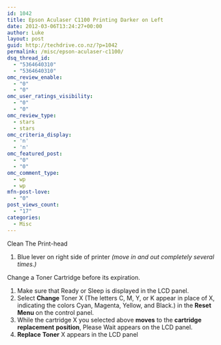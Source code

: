 ```yaml
---
id: 1042
title: Epson Aculaser C1100 Printing Darker on Left
date: 2012-03-06T13:24:27+00:00
author: Luke
layout: post
guid: http://techdrive.co.nz/?p=1042
permalink: /misc/epson-aculaser-c1100/
dsq_thread_id:
  - "5364640310"
  - "5364640310"
omc_review_enable:
  - "0"
  - "0"
omc_user_ratings_visibility:
  - "0"
  - "0"
omc_review_type:
  - stars
  - stars
omc_criteria_display:
  - 'n'
  - 'n'
omc_featured_post:
  - "0"
  - "0"
omc_comment_type:
  - wp
  - wp
mfn-post-love:
  - "0"
post_views_count:
  - "17"
categories:
  - Misc
---
```

Clean The Print-head

  1. Blue lever on right side of printer _(move in and out completely several times.)_

Change a Toner Cartridge before its expiration.

  1. Make sure that Ready or Sleep is displayed in the LCD panel.
  2. Select **Change** Toner X (The letters C, M, Y, or K appear in place of X, indicating the colors Cyan, Magenta, Yellow, and Black.) in the **Reset** **Menu** on the control panel.
  3. While the cartridge X you selected above **moves** to the **cartridge** **replacement** **position**, Please Wait appears on the LCD panel.
  4. **Replace** **Toner** X appears in the LCD panel